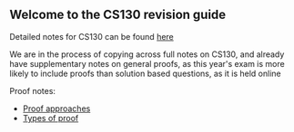 ## Welcome to the CS130 revision guide

Detailed notes for CS130 can be found [here](./content/INDEX.html)

We are in the process of copying across full notes on CS130, and already have supplementary notes on general proofs, as this year's exam is more likely to include proofs than solution based questions, as it is held online

Proof notes:
 - [Proof approaches](./ProofApproaches)
 - [Types of proof](./TypesOfProof)


